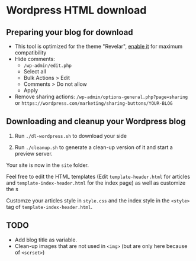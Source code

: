 # Wordpress HTML download

## Preparing your blog for download

- This tool is optimized for the theme "Revelar", [enable it](https://wordpress.com/theme/revelar) for maximum compatibility
- Hide comments: 
  * `/wp-admin/edit.php`
  * Select all
  * Bulk Actions > Edit
  * Comments > Do not allow
  * Apply
- Remove sharing actions: `/wp-admin/options-general.php?page=sharing` or `https://wordpress.com/marketing/sharing-buttons/YOUR-BLOG`


## Downloading and cleanup your Wordpress blog

1. Run `./dl-wordpress.sh` to download your side

2. Run `./cleanup.sh` to generate a clean-up version of it and start a preview server.

Your site is now in the `site` folder.

Feel free to edit the HTML templates (Edit `template-header.html` for articles and `template-index-header.html` for the index page) as well as customize the s

Customze your articles style in `style.css` and the index style in the `<style>` tag of `template-index-header.html`.

## TODO

- Add blog title as variable.
- Clean-up images that are not used in `<img>` (but are only here because of `<scrset>`)